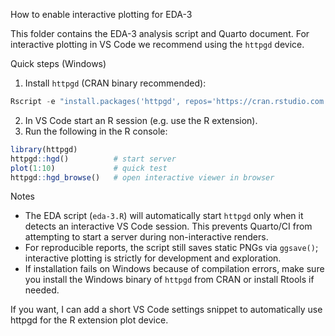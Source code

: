 How to enable interactive plotting for EDA-3

This folder contains the EDA-3 analysis script and Quarto document. For interactive plotting in VS Code we recommend using the `httpgd` device.

Quick steps (Windows)

1. Install `httpgd` (CRAN binary recommended):

```powershell
Rscript -e "install.packages('httpgd', repos='https://cran.rstudio.com')"
```

2. In VS Code start an R session (e.g. use the R extension).
3. Run the following in the R console:

```r
library(httpgd)
httpgd::hgd()          # start server
plot(1:10)             # quick test
httpgd::hgd_browse()   # open interactive viewer in browser
```

Notes

- The EDA script (`eda-3.R`) will automatically start `httpgd` only when it detects an interactive VS Code session. This prevents Quarto/CI from attempting to start a server during non-interactive renders.
- For reproducible reports, the script still saves static PNGs via `ggsave()`; interactive plotting is strictly for development and exploration.
- If installation fails on Windows because of compilation errors, make sure you install the Windows binary of `httpgd` from CRAN or install Rtools if needed.

If you want, I can add a short VS Code settings snippet to automatically use httpgd for the R extension plot device.
